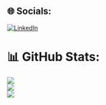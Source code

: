 ## 🌐 Socials:
[![LinkedIn](https://img.shields.io/badge/LinkedIn-%230077B5.svg?logo=linkedin&logoColor=white)](https://linkedin.com/in/nikhilsharma26500) 

# 📊 GitHub Stats:
![](https://github-readme-stats.vercel.app/api?username=nikhilsharma26500&theme=dark&hide_border=false&include_all_commits=true&count_private=true)<br/>
![](https://github-readme-streak-stats.herokuapp.com/?user=nikhilsharma26500&theme=dark&hide_border=false)<br/>
![](https://github-readme-stats.vercel.app/api/top-langs/?username=nikhilsharma26500&theme=dark&hide_border=false&include_all_commits=true&count_private=true&layout=compact)
